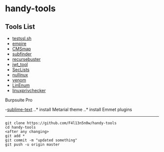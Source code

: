 # handy-tools

## Tools List

- [testssl.sh][0]
- [empire][1]
- [CMSmap][2]
- [subfinder][3]
- [recursebuster][4]
- [jwt_tool][5]
- [SecLists][6]
- [nullinux][7]
- [venom][8]
- [LinEnum][9]
- [linuxprivchecker][10]


Burpsuite Pro

-[sublime-text][sublime]
..* install Metarial theme
..* install Emmet plugins

[0]: https://testssl.sh/
[1]: https://github.com/EmpireProject/Empire
[2]: https://github.com/Dionach/CMSmap
[3]: https://github.com/subfinder/subfinder#direct-installation
[4]: https://github.com/C-Sto/recursebuster
[5]: https://github.com/ticarpi/jwt_tool
[6]: https://github.com/danielmiessler/SecLists
[7]: https://github.com/m8r0wn/nullinux
[8]: https://github.com/r00t-3xp10it/venom
[9]: https://github.com/rebootuser/LinEnum
[10]: https://github.com/sleventyeleven/linuxprivchecker

[sublime]: https://www.sublimetext.com/3

---
```
git clone https://github.com/F4l13n5n0w/handy-tools
cd handy-tools
<after any changing>
git add *
git commit -m "updated something"
git push -u origin master
```

